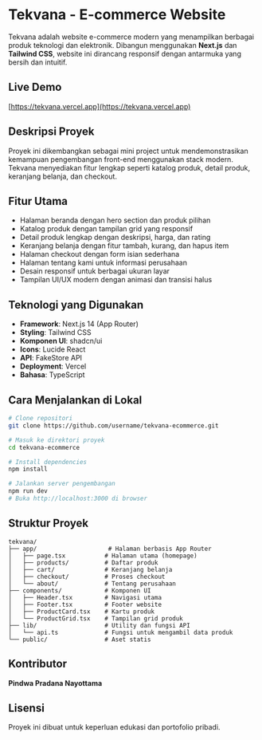 # Tekvana - E-commerce Website

Tekvana adalah website e-commerce modern yang menampilkan berbagai produk teknologi dan elektronik. Dibangun menggunakan **Next.js** dan **Tailwind CSS**, website ini dirancang responsif dengan antarmuka yang bersih dan intuitif.

## Live Demo

[https://tekvana.vercel.app](https://tekvana.vercel.app)

## Deskripsi Proyek

Proyek ini dikembangkan sebagai mini project untuk mendemonstrasikan kemampuan pengembangan front-end menggunakan stack modern. Tekvana menyediakan fitur lengkap seperti katalog produk, detail produk, keranjang belanja, dan checkout.

## Fitur Utama

* Halaman beranda dengan hero section dan produk pilihan
* Katalog produk dengan tampilan grid yang responsif
* Detail produk lengkap dengan deskripsi, harga, dan rating
* Keranjang belanja dengan fitur tambah, kurang, dan hapus item
* Halaman checkout dengan form isian sederhana
* Halaman tentang kami untuk informasi perusahaan
* Desain responsif untuk berbagai ukuran layar
* Tampilan UI/UX modern dengan animasi dan transisi halus

## Teknologi yang Digunakan

* **Framework**: Next.js 14 (App Router)
* **Styling**: Tailwind CSS
* **Komponen UI**: shadcn/ui
* **Icons**: Lucide React
* **API**: FakeStore API
* **Deployment**: Vercel
* **Bahasa**: TypeScript

## Cara Menjalankan di Lokal

```bash
# Clone repositori
git clone https://github.com/username/tekvana-ecommerce.git

# Masuk ke direktori proyek
cd tekvana-ecommerce

# Install dependencies
npm install

# Jalankan server pengembangan
npm run dev
# Buka http://localhost:3000 di browser
```

## Struktur Proyek

```
tekvana/
├── app/                    # Halaman berbasis App Router
│   ├── page.tsx           # Halaman utama (homepage)
│   ├── products/          # Daftar produk
│   ├── cart/              # Keranjang belanja
│   ├── checkout/          # Proses checkout
│   └── about/             # Tentang perusahaan
├── components/            # Komponen UI
│   ├── Header.tsx         # Navigasi utama
│   ├── Footer.tsx         # Footer website
│   ├── ProductCard.tsx    # Kartu produk
│   └── ProductGrid.tsx    # Tampilan grid produk
├── lib/                   # Utility dan fungsi API
│   └── api.ts             # Fungsi untuk mengambil data produk
└── public/                # Aset statis
```

## Kontributor

**Pindwa Pradana Nayottama**

## Lisensi

Proyek ini dibuat untuk keperluan edukasi dan portofolio pribadi.
